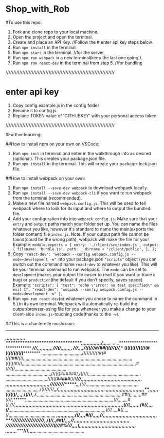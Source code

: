# Shop_with_Rob

#To use this repo:

1. Fork and clone repo to your local machine.
2. Open the project and open the terminal.
3. Create and place an API Key. //Follow the # enter api key steps below.
4. Run `npm install` in the terminal.
5. Run `npm start` in the terminal. //for the server
6. Run `npm run webpack` in a new terminal(keep the last one going!).
7. Run `npm run react-dev` in the terminal from step 5. //for bundling

///////////////////////////////////////////////////////////////////////

# enter api key
1. Copy config.example.js in the config folder
2. Rename it to config.js
3. Replace TOKEN value of 'GITHUBKEY' with your personal access token

///////////////////////////////////////////////////////////////////////

#Further learning:

##How to install npm on your own on VSCode:
1. Run `npm init` in terminal and enter in the walkthrough info as desired (optional). This creates your package.json file.
2. Run `npm install` in the terminal. This will create your package-lock.json file.

##How to install webpack on your own:
1. Run `npm install --save-dev webpack` to download webpack locally.
2. Run `npm install --save-dev webpack-cli` if you want to run webpack from the terminal (recommended).
3. Make a new file named `webpack.config.js`. This will be used to tell webpack where to look for its input and where to output the bundled file.
4. Add your configuration info into `webpack.config.js`. Make sure that your `entry` and `output` paths match your folder set up. You can name the files whatever you like, however it's standard to name the main(exports the folder content) file `index.js`. Note: If your output path file cannot be found(could be the wrong path), webpack will make the file for you!
  Example:
  `module.exports = {
    entry: './client/src/index.js',
    output: {
      filename: 'bundle.js',
      path: __dirname + '/client/public',
    },
  };`
5. Copy `"react-dev": "webpack --config webpack.config.js --mode=development -w"` into your package.json `"scripts"` object (you can switch out the command name `react-dev` to whatever you like). This will be your terminal command to run webpack. The `mode` can be set to `development`(makes your output file easier to read if you want to trace a bug) or `production`(the default if you don't specify, saves space).
  Example:
  `"scripts": {
    "test": "echo \"Error: no test specified\" && exit 1",
    "react-dev": "webpack --config webpack.config.js --mode=development -w"
  },`
6. Run `npm run react-dev`(or whatever you chose to name the command in 5.) in its own terminal. Webpack will automatically re-build the output/browser-using file for you whenever you make a change to your client-side `index.js`-touching code(thanks to the `-w`).


##This is a chanterelle mushroom:
****************************************************************************************************
*********************************************,,,,,,,,,,,,,,*****************************************
********************************,,,,,,,,,,,,,,*/******,,,**,,,..,..,,*******************************
*****************************///*,,,,,,,,,,,///(/*************,,,*,*,,,,****************************
******************************///*,,,,****/(((//*/#/#*#((((//(//********,***************************
********************************(((((((//((//(#((*((((((((*(****************************************
,,,,,,,,,,,,,,,,,,,,,,,,,,,,,,,,,////////*/((#(#(/((##/((*/,,,,,,,,,,,,,,,,,,,,,,,,,,,,,,,,,,,,,,,,,
,,,,,,,,,,,,,,,,,,,,,,,,,,,,,,,,,,,,,,,,,,,,,,,(((((/#///*,,,,,,,,,,,,,,,,,,,,,,,,,,,,,,,,,,,,,,,,,,
,,,,,,,,,,,,,,,,,,,,,,,,,,,,,,,,,,,,,,,,,,,,,,,,,,#(//((/*,,,,,,,,,,,,,,,,,,,,,,,,,,,,,,,,,,,,,,,,,,
,,,,,,,,,,,,,,,,,,,,,,,,,,,,,,,,,,,,,///(((######/,/(////,,,,,,,,,,,,,,,,,,,,,,,,,,,,,,,,,,,,,,,,,,,
,,,,,,,,,,,,,,,,,,,,,,,,,,,,,,,,,,///(((#####(///****(//*,,,,,,,,,,,,,,,,,,,,,,,,,,,,,,,,,,,,,,,,,,,
,,,,,,,,,,,,,,,,,,,,,,,,,,,,,,,/////////*****,****,,((//*.,,,,,,,,,,,,,,,,,,,,,,,,,,,,,,,,,,,,,,,,,,
,,,,,,,,,,,,,,,,,,,,,,,,,,,,/((//////**********,,*/****************,,,,,,,,,,,,,,,,,,,,,,,,,,,,,,,,,
,,,,,,,,,,,,,,,,,,,,,,,,,,,**,,,,,,,*((/(((/,,,,,/(///******,,****/***.,,,,,,,,,,,,,,,,,,,,,,,,,,,,,
,,,,,,,,,,,,,,,,,,,,,,,,,,,,,,,,,,,,,,,##((,,,,,,,,,##((//**,********,,,,,,,,,,,,,,,,,,,,,,,,,,,,,,,
,,,,,,,,,,,,,,,,,,,,,,,,,,,,,,,,,,,,,,,,(//,,,,,,,,*#(/*,/*/*/**,,,,,,,,,,,,,,,,,,,,,,,,,,,,,,,,,,,,
,,,,,,,,,,,,,,,,,,,,,,,,,,,,,,,,,,,,,,,,((/(,,,,,,,(#(/,,,,(/**,,,,,,,,,,,,,,,,,,,,,,,,,,,,,,,,,,,,,
,,,,,,,,,,,,,,,,,,,,,,,,,,,,,,,,,,,,,,,,,((//,,,,,*#(/*,,,,(/*,,,,,,,,,,,,,,,,,,,,,,,,,,,,,,,,,,,,,,
*****************************,,,,,,,,,,,,,((/*,,,,#((/,,,,,(/*,,,,,,,,,,,,,,,,,,,,,,,,,,,,,,,,,,,,,,
****//////////////////*/*****************,,((//,,##(/*,,,,//*,,,,,,,,,,,,,,,,,,,,,,,,,,,,,,,,,,,,,,,
***********/////////////////////////////****((/*/#%(//,,,,(*,,,,,,,,,,,,,,,,,,,,,,,,,,,,,,,,,,,,,,,,
,,,,,,,,************************************///******,,,,,**,,,,,,,,,,,,,,,,,,,,,,,,,,,,,,,,,,,,,,,,
